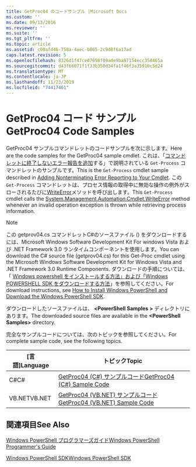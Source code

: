 ```yaml
---
title: GetProc04 のコードサンプル |Microsoft Docs
ms.custom: ''
ms.date: 09/13/2016
ms.reviewer: ''
ms.suite: ''
ms.tgt_pltfrm: ''
ms.topic: article
ms.assetid: c00afd46-758a-4aec-b865-2c9d8f6a17ad
caps.latest.revision: 5
ms.openlocfilehash: 8326d1f47ce07698f09ade9ba97154ecc358465a
ms.sourcegitcommit: d43f66071f1f33b350d34fa1f46f3a35910c5d24
ms.translationtype: MT
ms.contentlocale: ja-JP
ms.lasthandoff: 11/23/2019
ms.locfileid: "74417461"
---
```

# <a name="getproc04-code-samples"></a><span data-ttu-id="e1f00-102">GetProc04 コード サンプル</span><span class="sxs-lookup"><span data-stu-id="e1f00-102">GetProc04 Code Samples</span></span>

<span data-ttu-id="e1f00-103">GetProc04 サンプルコマンドレットのコードサンプルを次に示します。</span><span class="sxs-lookup"><span data-stu-id="e1f00-103">Here are the code samples for the GetProc04 sample cmdlet.</span></span> <span data-ttu-id="e1f00-104">これは、「[コマンドレットに終了しないエラー報告を追加](../cmdlet/adding-non-terminating-error-reporting-to-your-cmdlet.md)する」で説明されている `Get-Process` コマンドレットのサンプルです。</span><span class="sxs-lookup"><span data-stu-id="e1f00-104">This is the `Get-Process` cmdlet sample described in [Adding Nonterminating Error Reporting to Your Cmdlet](../cmdlet/adding-non-terminating-error-reporting-to-your-cmdlet.md).</span></span> <span data-ttu-id="e1f00-105">この `Get-Process` コマンドレットは、プロセス情報の取得中に無効な操作の例外がスローされるたびに[WriteError](/dotnet/api/System.Management.Automation.Cmdlet.WriteError)メソッドを呼び出します。</span><span class="sxs-lookup"><span data-stu-id="e1f00-105">This `Get-Process` cmdlet calls the [System.Management.Automation.Cmdlet.WriteError](/dotnet/api/System.Management.Automation.Cmdlet.WriteError) method whenever an invalid operation exception is thrown while retrieving process information.</span></span>

> [!NOTE]
> <span data-ttu-id="e1f00-106">この getprov04.cs コマンドレットC#のソースファイル () をダウンロードするには、Microsoft Windows Software Development Kit For windows Vista および .NET Framework 3.0 ランタイムコンポーネントを使用します。</span><span class="sxs-lookup"><span data-stu-id="e1f00-106">You can download the C# source file (getprov04.cs) for this Get-Proc cmdlet using the Microsoft Windows Software Development Kit for Windows Vista and .NET Framework 3.0 Runtime Components.</span></span> <span data-ttu-id="e1f00-107">ダウンロードの手順については、「 [Windows powershell をインストールする方法」および「Windows POWERSHELL SDK をダウンロードする方法](/powershell/scripting/developer/installing-the-windows-powershell-sdk)」を参照してください。</span><span class="sxs-lookup"><span data-stu-id="e1f00-107">For download instructions, see [How to Install Windows PowerShell and Download the Windows PowerShell SDK](/powershell/scripting/developer/installing-the-windows-powershell-sdk).</span></span>
>
> <span data-ttu-id="e1f00-108">ダウンロードしたソースファイルは、 **\<PowerShell Samples >** ディレクトリにあります。</span><span class="sxs-lookup"><span data-stu-id="e1f00-108">The downloaded source files are available in the **\<PowerShell Samples>** directory.</span></span>

<span data-ttu-id="e1f00-109">完全なサンプルコードについては、次のトピックを参照してください。</span><span class="sxs-lookup"><span data-stu-id="e1f00-109">For complete sample code, see the following topics.</span></span>

|<span data-ttu-id="e1f00-110">[言語]</span><span class="sxs-lookup"><span data-stu-id="e1f00-110">Language</span></span>|<span data-ttu-id="e1f00-111">トピック</span><span class="sxs-lookup"><span data-stu-id="e1f00-111">Topic</span></span>|
|--------------|-----------|
|<span data-ttu-id="e1f00-112">C#</span><span class="sxs-lookup"><span data-stu-id="e1f00-112">C#</span></span>|[<span data-ttu-id="e1f00-113">GetProc04 (C#) サンプルコード</span><span class="sxs-lookup"><span data-stu-id="e1f00-113">GetProc04 (C#) Sample Code</span></span>](./getproc04-csharp-sample-code.md)|
|<span data-ttu-id="e1f00-114">VB.NET</span><span class="sxs-lookup"><span data-stu-id="e1f00-114">VB.NET</span></span>|[<span data-ttu-id="e1f00-115">GetProc04 (VB.NET) サンプルコード</span><span class="sxs-lookup"><span data-stu-id="e1f00-115">GetProc04 (VB.NET) Sample Code</span></span>](./getproc04-vb-net-sample-code.md)|

## <a name="see-also"></a><span data-ttu-id="e1f00-116">関連項目</span><span class="sxs-lookup"><span data-stu-id="e1f00-116">See Also</span></span>

[<span data-ttu-id="e1f00-117">Windows PowerShell プログラマーズガイド</span><span class="sxs-lookup"><span data-stu-id="e1f00-117">Windows PowerShell Programmer's Guide</span></span>](./windows-powershell-programmer-s-guide.md)

[<span data-ttu-id="e1f00-118">Windows PowerShell SDK</span><span class="sxs-lookup"><span data-stu-id="e1f00-118">Windows PowerShell SDK</span></span>](../windows-powershell-reference.md)
